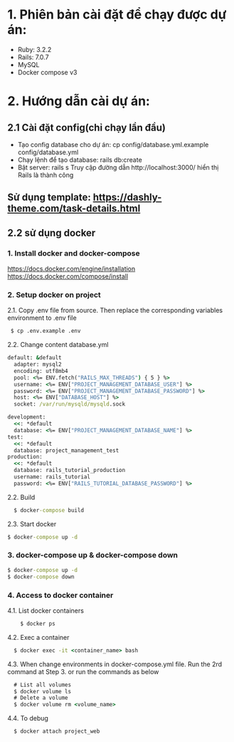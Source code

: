 # 1. Phiên bản cài đặt để chạy được dự án:

- Ruby: 3.2.2
- Rails: 7.0.7
- MySQL
- Docker compose v3
# 2. Hướng dẫn cài dự án:

## 2.1 Cài đặt config(chỉ chạy lần đầu)

- Tạo config database cho dự án: cp config/database.yml.example config/database.yml
- Chạy lệnh để tạo database: rails db:create
- Bật server: rails s
  Truy cập đường dẫn http://localhost:3000/ hiển thị Rails là thành công

## Sử dụng template: https://dashly-theme.com/task-details.html

## 2.2 sử dụng docker
### 1. Install docker and docker-compose
https://docs.docker.com/engine/installation 
https://docs.docker.com/compose/install
### 2. Setup docker on project
2.1. Copy .env file from source. Then replace the corresponding variables environment to .env file
```cmd
 $ cp .env.example .env
```
2.2. Change content database.yml
```cmd
default: &default
  adapter: mysql2
  encoding: utf8mb4
  pool: <%= ENV.fetch("RAILS_MAX_THREADS") { 5 } %>
  username: <%= ENV["PROJECT_MANAGEMENT_DATABASE_USER"] %>
  password: <%= ENV["PROJECT_MANAGEMENT_DATABASE_PASSWORD"] %>
  host: <%= ENV["DATABASE_HOST"] %>
  socket: /var/run/mysqld/mysqld.sock

development:
  <<: *default
  database: <%= ENV["PROJECT_MANAGEMENT_DATABASE_NAME"] %>
test:
  <<: *default
  database: project_management_test
production:
  <<: *default
  database: rails_tutorial_production
  username: rails_tutorial
  password: <%= ENV["RAILS_TUTORIAL_DATABASE_PASSWORD"] %>
```
2.2. Build
```cmd
  $ docker-compose build
```
2.3. Start docker
```cmd
$ docker-compose up -d
```
### 3. docker-compose up & docker-compose down
 ```cmd
 $ docker-compose up -d
 $ docker-compose down
 ```
### 4. Access to docker container
4.1. List docker containers
```cmd 
    $ docker ps
```
4.2. Exec a container
  ```cmd
    $ docker exec -it <container_name> bash
  ```
4.3. When change environments in docker-compose.yml file. Run the 2rd command at Step 3. or run the commands as below
```cmd
  # List all volumes
  $ docker volume ls
  # Delete a volume
  $ docker volume rm <volume_name>
```
4.4. To debug
```cmd
  $ docker attach project_web
```